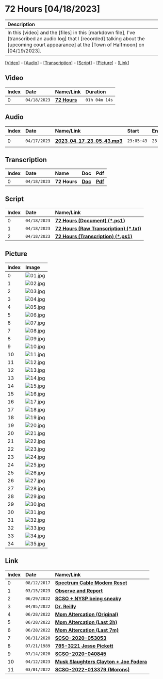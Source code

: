 # 72 Hours [04/18/2023]

| Description |
|:------------|
| In this [video] and the [files] in this [markdown file], I've [transcribed an audio log] that I [recorded] talking about the [upcoming court appearance] at the [Town of Halfmoon] on [04/19/2023]. |

[[Video](#video)] - [[Audio](#audio)] - [[Transcription](#transcription)] - [[Script](#script)] - [[Picture](#picture)] - [[Link](#link)]

## Video

| Index | Date         | Name/Link                         | Duration      |
|:------|:-------------|:----------------------------------|:--------------|
| 0     | `04/18/2023` | **[72 Hours](<to be completed>)** | `01h 04m 14s` |

## Audio

| Index | Date         | Name/Link                                                                                        | Start      | End        | Duration      |
|:------|:-------------|:-------------------------------------------------------------------------------------------------|:-----------|:-----------|:--------------|
| 0     | `04/17/2023` | **[2023_04_17_23_05_43.mp3](https://drive.google.com/file/d/1_8yH-UvorOx2zi4vbsuxegwUKDH2n9j5)** | `23:05:43` | `23:29:17` | `00h 23m 40s` |

## Transcription

| Index | Date         | Name         | Doc                                                                                                   | Pdf                                                                                                   |
|:------|:-------------|:-------------|:------------------------------------------------------------------------------------------------------|:------------------------------------------------------------------------------------------------------|
| 0     | `04/18/2023` | **72 Hours** | **[Doc](https://github.com/mcc85s/FightingEntropy/blob/main/Video/20230418/2023_0418-(72Hours).doc)** | **[Pdf](https://github.com/mcc85s/FightingEntropy/blob/main/Video/20230418/2023_0418-(72Hours).pdf)** |

## Script

| Index | Date         | Name/Link                                                                                                                                               |
|:------|:-------------|:--------------------------------------------------------------------------------------------------------------------------------------------------------|
| 0     | `04/18/2023` | **[72 Hours (Document) (*.ps1)](https://github.com/mcc85s/FightingEntropy/blob/main/Video/20230418/2023_0418-(72Hours-Document).ps1)**                  |
| 1     | `04/18/2023` | **[72 Hours (Raw Transcription) (*.txt)](https://github.com/mcc85s/FightingEntropy/blob/main/Video/20230418/2023_0418-(72Hours-RawTranscription).txt)** |
| 2     | `04/18/2023` | **[72 Hours (Transcription) (*.ps1)](https://github.com/mcc85s/FightingEntropy/blob/main/Video/20230418/2023_0418-(72Hours-Transcription).ps1)**        |

## Picture

| Index | Image                                                                                     |
|:------|:------------------------------------------------------------------------------------------|
| 0     | ![01.jpg](https://github.com/mcc85s/FightingEntropy/blob/main/Video/20230418/Pics/01.jpg) |
| 1     | ![02.jpg](https://github.com/mcc85s/FightingEntropy/blob/main/Video/20230418/Pics/02.jpg) |
| 2     | ![03.jpg](https://github.com/mcc85s/FightingEntropy/blob/main/Video/20230418/Pics/03.jpg) |
| 3     | ![04.jpg](https://github.com/mcc85s/FightingEntropy/blob/main/Video/20230418/Pics/04.jpg) |
| 4     | ![05.jpg](https://github.com/mcc85s/FightingEntropy/blob/main/Video/20230418/Pics/05.jpg) |
| 5     | ![06.jpg](https://github.com/mcc85s/FightingEntropy/blob/main/Video/20230418/Pics/06.jpg) |
| 6     | ![07.jpg](https://github.com/mcc85s/FightingEntropy/blob/main/Video/20230418/Pics/07.jpg) |
| 7     | ![08.jpg](https://github.com/mcc85s/FightingEntropy/blob/main/Video/20230418/Pics/08.jpg) |
| 8     | ![09.jpg](https://github.com/mcc85s/FightingEntropy/blob/main/Video/20230418/Pics/09.jpg) |
| 9     | ![10.jpg](https://github.com/mcc85s/FightingEntropy/blob/main/Video/20230418/Pics/10.jpg) |
| 10    | ![11.jpg](https://github.com/mcc85s/FightingEntropy/blob/main/Video/20230418/Pics/11.jpg) |
| 11    | ![12.jpg](https://github.com/mcc85s/FightingEntropy/blob/main/Video/20230418/Pics/12.jpg) |
| 12    | ![13.jpg](https://github.com/mcc85s/FightingEntropy/blob/main/Video/20230418/Pics/13.jpg) |
| 13    | ![14.jpg](https://github.com/mcc85s/FightingEntropy/blob/main/Video/20230418/Pics/14.jpg) |
| 14    | ![15.jpg](https://github.com/mcc85s/FightingEntropy/blob/main/Video/20230418/Pics/15.jpg) |
| 15    | ![16.jpg](https://github.com/mcc85s/FightingEntropy/blob/main/Video/20230418/Pics/16.jpg) |
| 16    | ![17.jpg](https://github.com/mcc85s/FightingEntropy/blob/main/Video/20230418/Pics/17.jpg) |
| 17    | ![18.jpg](https://github.com/mcc85s/FightingEntropy/blob/main/Video/20230418/Pics/18.jpg) |
| 18    | ![19.jpg](https://github.com/mcc85s/FightingEntropy/blob/main/Video/20230418/Pics/19.jpg) |
| 19    | ![20.jpg](https://github.com/mcc85s/FightingEntropy/blob/main/Video/20230418/Pics/20.jpg) |
| 20    | ![21.jpg](https://github.com/mcc85s/FightingEntropy/blob/main/Video/20230418/Pics/21.jpg) |
| 21    | ![22.jpg](https://github.com/mcc85s/FightingEntropy/blob/main/Video/20230418/Pics/22.jpg) |
| 22    | ![23.jpg](https://github.com/mcc85s/FightingEntropy/blob/main/Video/20230418/Pics/23.jpg) |
| 23    | ![24.jpg](https://github.com/mcc85s/FightingEntropy/blob/main/Video/20230418/Pics/24.jpg) |
| 24    | ![25.jpg](https://github.com/mcc85s/FightingEntropy/blob/main/Video/20230418/Pics/25.jpg) |
| 25    | ![26.jpg](https://github.com/mcc85s/FightingEntropy/blob/main/Video/20230418/Pics/26.jpg) |
| 26    | ![27.jpg](https://github.com/mcc85s/FightingEntropy/blob/main/Video/20230418/Pics/27.jpg) |
| 27    | ![28.jpg](https://github.com/mcc85s/FightingEntropy/blob/main/Video/20230418/Pics/28.jpg) |
| 28    | ![29.jpg](https://github.com/mcc85s/FightingEntropy/blob/main/Video/20230418/Pics/29.jpg) |
| 29    | ![30.jpg](https://github.com/mcc85s/FightingEntropy/blob/main/Video/20230418/Pics/30.jpg) |
| 30    | ![31.jpg](https://github.com/mcc85s/FightingEntropy/blob/main/Video/20230418/Pics/31.jpg) |
| 31    | ![32.jpg](https://github.com/mcc85s/FightingEntropy/blob/main/Video/20230418/Pics/32.jpg) |
| 32    | ![33.jpg](https://github.com/mcc85s/FightingEntropy/blob/main/Video/20230418/Pics/33.jpg) |
| 33    | ![34.jpg](https://github.com/mcc85s/FightingEntropy/blob/main/Video/20230418/Pics/34.jpg) |
| 34    | ![35.jpg](https://github.com/mcc85s/FightingEntropy/blob/main/Video/20230418/Pics/35.jpg) |

## Link

| Index | Date         | Name/Link                                                                                                               |
|:------|:-------------|:------------------------------------------------------------------------------------------------------------------------|
| 0     | `08/12/2017` | **[Spectrum Cable Modem Reset](https://youtu.be/LfZW-s0BMow)**                                                          |
| 1     | `03/15/2023` | **[Observe and Report](https://youtu.be/tPMwAM366go)**                                                                  |
| 2     | `06/29/2022` | **[SCSO + NYSP being sneaky](https://youtu.be/W0SZ9Iby3VY)**                                                            |
| 3     | `04/05/2022` | **[Dr. Reilly](https://drive.google.com/file/d/1aNBYW3iBKJ9SkdfnCeL2aTp5oHCXtnqu)**                                     |
| 4     | `06/28/2022` | **[Mom Altercation (Original)](https://drive.google.com/file/d/1MkHiYnBnRl91Ck-ixcEhE5R1dX7B3Fve)**                     |
| 5     | `06/28/2022` | **[Mom Altercation (Last 2h)](https://drive.google.com/file/d/1Z56uu5O52eAzJhUdiby_J8dQQXaOUENa)**                      |
| 6     | `06/28/2022` | **[Mom Altercation (Last 7m)](https://drive.google.com/file/d/18Nrm1b-Ahi_vdtC39JMnNUiYnPDIKwEK)**                      |
| 7     | `08/31/2020` | **[SCSO-2020-053053](https://github.com/mcc85s/FightingEntropy/blob/main/Records/SCSO-2020-053053/readme.md)**          |
| 8     | `07/21/1989` | **[785-3221 Jesse Pickett](https://github.com/mcc85s/FightingEntropy/blob/main/Docs/2021_0414-(Jesse%20Pickett).pdf)**  |
| 9     | `07/14/2020` | **[SCSO-2020-040845](https://github.com/mcc85s/FightingEntropy/blob/main/Records/SCSO-2020-040845/readme.md)**          |
| 10    | `04/12/2023` | **[Musk Slaughters Clayton + Joe Fodera](https://github.com/mcc85s/FightingEntropy/blob/main/Docs/20230412/readme.md)** |
| 11    | `03/01/2022` | **[SCSO-2022-013379 (Morons)](https://drive.google.com/file/d/1BNfF9vWjG4vBIO-8oXmIw6aLeNvFRjRL)**                      |
